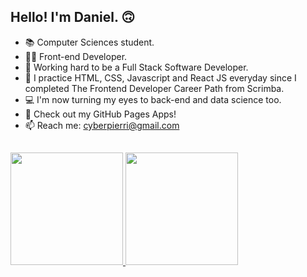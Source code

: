 ## Hello! I'm Daniel. 🙃

- 📚 Computer Sciences student.
- 👨‍💻 Front-end Developer.
- 🌠 Working hard to be a Full Stack Software Developer.
- 🌱 I practice HTML, CSS, Javascript and React JS everyday since I completed The Frontend Developer Career Path from Scrimba.
- 💻 I'm now turning my eyes to back-end and data science too. 
- 🎯 Check out my GitHub Pages Apps!
- 📫 Reach me: cyberpierri@gmail.com
##

<div>
  <a href="https://github.com/danielpierri" />
  <img height="180em" src="https://github-readme-stats.vercel.app/api?username=danielpierri&count_private=true&theme=github_dark&show_icons=true" />
  <img height="180em" src="https://github-readme-stats.vercel.app/api/top-langs/?username=danielpierri&&layout=compact&langs_count=16&true&theme=github_dark&show_icons=true" />
</div>
